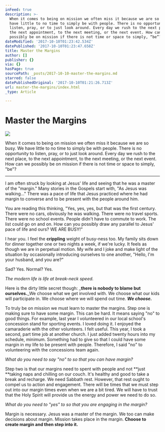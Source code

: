 ```yaml
---
inFeed: true
description: >-
  When it comes to being on mission we often miss it because we are so busy. We
  have little to no time to simply be with people. There is no opportunity to
  listen, pray, or to just look around. Every day we rush to the next place, to
  the next appointment, to the next meeting, or the next event. How can we
  possibly be on mission if there is not time or space to simply, “be”?
dateModified: '2017-10-10T01:23:42.534Z'
datePublished: '2017-10-10T01:23:47.658Z'
title: Master the Margins
author: []
publisher: {}
via: {}
hasPage: true
sourcePath: _posts/2017-10-10-master-the-margins.md
starred: false
datePublishedOriginal: '2017-10-10T01:21:26.713Z'
url: master-the-margins/index.html
_type: Article

---
```

# Master the Margins
![](https://the-grid-user-content.s3-us-west-2.amazonaws.com/2c84ce23-c100-4afa-89ed-a677b450e7e6.jpg)

When it comes to being on mission we often miss it because we are so busy. We have little to no time to simply be with people. There is no opportunity to listen, pray, or to just look around. Every day we rush to the next place, to the next appointment, to the next meeting, or the next event. How can we possibly be on mission if there is not time or space to simply, "be"?

---

I am often struck by looking at Jesus' life and seeing that he was a master of the "margin." Many stories in the Gospels start with, "As Jesus was walking..." There was a pace of life that Jesus practiced where he had margin to converse and to be present with the people around him.

You are reading this thinking, "Yes, yes, yes, but that was the first century. There were no cars, obviously he was walking. There were no travel sports. There were no school events. People didn't have to commute to work. The list could go on and on. How can you possibly draw any parallel to Jesus' pace of life and ours? WE ARE BUSY!"

I hear you. I feel the **crippling** weight of busy-ness too. My family sits down for dinner together one or two nights a week, if we're lucky. It feels as though we are in perpetual motion. My wife and I joke and make light of the situation by occasionally introducing ourselves to one another, "Hello, I'm your husband, and you are?"

Sad? Yes. Normal? Yes.

_The modern life is life at break-neck speed._

Here is the dirty little secret though: _**there is nobody to blame but ourselves.**_We choose what we get involved with. We choose what our kids will participate in. We choose where we will spend out time. _**We choose.**_

To truly be on mission we must learn to master the margins. Step one is making sure to have some margin. This can be hard. It means saying "no" to good things. For example, last year I volunteered in our local school's concession stand for sporting events. I loved doing it. I enjoyed the camaraderie with the other volunteers. I felt useful. This year, I took a second, part time job at another church. I just added twenty hours into my schedule, minimum. Something had to give so that I could have some margin in my life to be present with people. Therefore, I said "no" to volunteering with the concessions team again.

_What do you need to say "no" to so that you can have margin?_

Step two is that our margins need to spent with people and not **just **taking naps and chilling on our couch. It's healthy and good to take a break and recharge. We need Sabbath rest. However, that rest ought to compel us to action and engagement. There will be times that we must step out into our margin times even when we are a bit tired. We will have to trust that the Holy Spirit will provide us the energy and power we need to do so.

_What do you need to "yes" to so that you are engaging in the margin?_

Margin is necessary. Jesus was a master of the margin. We too can make decisions about margin. Mission takes place in the margin. **Choose to create margin and then step into it.**